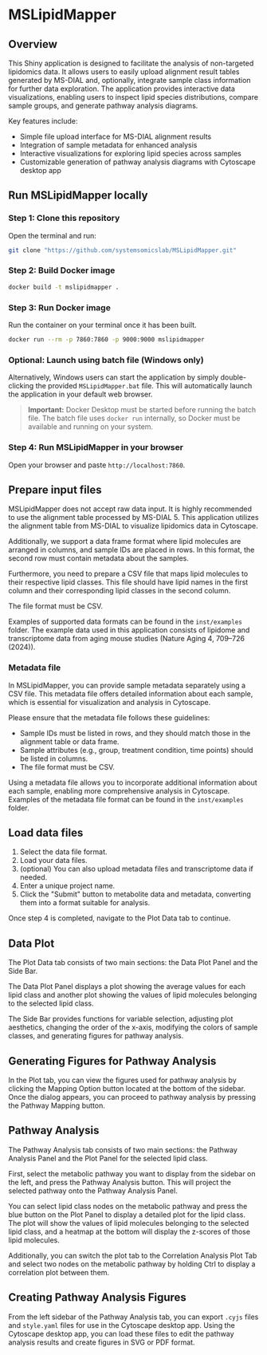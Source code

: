 # MSLipidMapper

## Overview

This Shiny application is designed to facilitate the analysis of non-targeted lipidomics data. It allows users to easily upload alignment result tables generated by MS-DIAL and, optionally, integrate sample class information for further data exploration. The application provides interactive data visualizations, enabling users to inspect lipid species distributions, compare sample groups, and generate pathway analysis diagrams.

Key features include:

* Simple file upload interface for MS-DIAL alignment results
* Integration of sample metadata for enhanced analysis
* Interactive visualizations for exploring lipid species across samples
* Customizable generation of pathway analysis diagrams with Cytoscape desktop app

## Run MSLipidMapper locally

### Step 1: Clone this repository

Open the terminal and run:

```bash
git clone "https://github.com/systemsomicslab/MSLipidMapper.git"
```

### Step 2: Build Docker image

```bash
docker build -t mslipidmapper .
```

### Step 3: Run Docker image

Run the container on your terminal once it has been built.

```bash
docker run --rm -p 7860:7860 -p 9000:9000 mslipidmapper
```

### Optional: Launch using batch file (Windows only)

Alternatively, Windows users can start the application by simply double-clicking the provided `MSLipidMapper.bat` file. This will automatically launch the application in your default web browser.

> **Important:** Docker Desktop must be started before running the batch file. The batch file uses `docker run` internally, so Docker must be available and running on your system.


### Step 4: Run MSLipidMapper in your browser

Open your browser and paste `http://localhost:7860`.

## Prepare input files

MSLipidMapper does not accept raw data input. It is highly recommended to use the alignment table processed by MS-DIAL 5. This application utilizes the alignment table from MS-DIAL to visualize lipidomics data in Cytoscape.

Additionally, we support a data frame format where lipid molecules are arranged in columns, and sample IDs are placed in rows. In this format, the second row must contain metadata about the samples.

Furthermore, you need to prepare a CSV file that maps lipid molecules to their respective lipid classes. This file should have lipid names in the first column and their corresponding lipid classes in the second column.

The file format must be CSV.

Examples of supported data formats can be found in the `inst/examples` folder. The example data used in this application consists of lipidome and transcriptome data from aging mouse studies (Nature Aging 4, 709–726 (2024)).

### Metadata file

In MSLipidMapper, you can provide sample metadata separately using a CSV file. This metadata file offers detailed information about each sample, which is essential for visualization and analysis in Cytoscape.

Please ensure that the metadata file follows these guidelines:

* Sample IDs must be listed in rows, and they should match those in the alignment table or data frame.
* Sample attributes (e.g., group, treatment condition, time points) should be listed in columns.
* The file format must be CSV.

Using a metadata file allows you to incorporate additional information about each sample, enabling more comprehensive analysis in Cytoscape. Examples of the metadata file format can be found in the `inst/examples` folder.

## Load data files

1. Select the data file format.
2. Load your data files.
3. (optional) You can also upload metadata files and transcriptome data if needed.
4. Enter a unique project name.
5. Click the "Submit" button to metabolite data and metadata, converting them into a format suitable for analysis.

Once step 4 is completed, navigate to the Plot Data tab to continue.

## Data Plot

The Plot Data tab consists of two main sections: the Data Plot Panel and the Side Bar.

The Data Plot Panel displays a plot showing the average values for each lipid class and another plot showing the values of lipid molecules belonging to the selected lipid class.

The Side Bar provides functions for variable selection, adjusting plot aesthetics, changing the order of the x-axis, modifying the colors of sample classes, and generating figures for pathway analysis.

## Generating Figures for Pathway Analysis

In the Plot tab, you can view the figures used for pathway analysis by clicking the Mapping Option button located at the bottom of the sidebar. Once the dialog appears, you can proceed to pathway analysis by pressing the Pathway Mapping button.

## Pathway Analysis

The Pathway Analysis tab consists of two main sections: the Pathway Analysis Panel and the Plot Panel for the selected lipid class.

First, select the metabolic pathway you want to display from the sidebar on the left, and press the Pathway Analysis button. This will project the selected pathway onto the Pathway Analysis Panel.

You can select lipid class nodes on the metabolic pathway and press the blue button on the Plot Panel to display a detailed plot for the lipid class. The plot will show the values of lipid molecules belonging to the selected lipid class, and a heatmap at the bottom will display the z-scores of those lipid molecules.

Additionally, you can switch the plot tab to the Correlation Analysis Plot Tab and select two nodes on the metabolic pathway by holding Ctrl to display a correlation plot between them.

## Creating Pathway Analysis Figures

From the left sidebar of the Pathway Analysis tab, you can export `.cyjs` files and `style.yaml` files for use in the Cytoscape desktop app. Using the Cytoscape desktop app, you can load these files to edit the pathway analysis results and create figures in SVG or PDF format.
